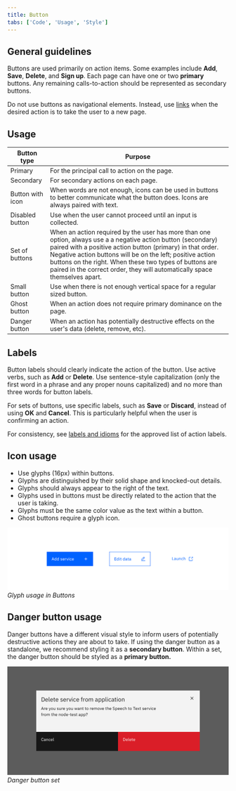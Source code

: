 ```yaml
---
title: Button
tabs: ['Code', 'Usage', 'Style']
---
```


## General guidelines

Buttons are used primarily on action items. Some examples include **Add**, **Save**, **Delete**, and **Sign up**. Each page can have one or two **primary** buttons. Any remaining calls-to-action should be represented as secondary buttons.

Do not use buttons as navigational elements. Instead, use [links](/components/link) when the desired action is to take the user to a new page.

## Usage

| Button type      | Purpose                                                                                                                                                                                                                                                                                                                                                                           |
| ---------------- | --------------------------------------------------------------------------------------------------------------------------------------------------------------------------------------------------------------------------------------------------------------------------------------------------------------------------------------------------------------------------------- |
| Primary          | For the principal call to action on the page.                                                                                                                                                                                                                                                                                                                                     |
| Secondary        | For secondary actions on each page.                                                                                                                                                                                                                                                                                                                                               |
| Button with icon | When words are not enough, icons can be used in buttons to better communicate what the button does. Icons are always paired with text.                                                                                                                                                                                                                                            |
| Disabled button  | Use when the user cannot proceed until an input is collected.                                                                                                                                                                                                                                                                                                                     |
| Set of buttons   | When an action required by the user has more than one option, always use a a negative action button (secondary) paired with a positive action button (primary) in that order. Negative action buttons will be on the left; positive action buttons on the right. When these two types of buttons are paired in the correct order, they will automatically space themselves apart. |
| Small button     | Use when there is not enough vertical space for a regular sized button.                                                                                                                                                                                                                                                                                                           |
| Ghost button     | When an action does not require primary dominance on the page.                                                                                                                                                                                                                                                                                                                    |
| Danger button    | When an action has potentially destructive effects on the user's data (delete, remove, etc).                                                                                                                                                                                                                                                                                      |

## Labels

Button labels should clearly indicate the action of the button. Use active verbs, such as **Add** or **Delete**. Use sentence-style capitalization (only the first word in a phrase and any proper nouns capitalized) and no more than three words for button labels.

For sets of buttons, use specific labels, such as **Save** or **Discard**, instead of using **OK** and **Cancel**. This is particularly helpful when the user is confirming an action.

For consistency, see [labels and idioms](/guidelines/content/glossary) for the approved list of action labels.

## Icon usage

- Use glyphs (16px) within buttons.
- Glyphs are distinguished by their solid shape and knocked-out details.
- Glyphs should always appear to the right of the text.
- Glyphs used in buttons must be directly related to the action that the user is taking.
- Glyphs must be the same color value as the text within a button.
- Ghost buttons require a glyph icon.

![button with glyph](images/button-usage-1.png)
_Glyph usage in Buttons_

## Danger button usage

Danger buttons have a different visual style to inform users of potentially destructive actions they are about to take. If using the danger button as a standalone, we recommend styling it as a **secondary button**. Within a set, the danger button should be styled as a **primary button.**

![danger button set in modal](images/button-usage-2.png)
_Danger button set_

